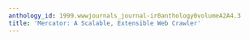 ```yaml
---
anthology_id: 1999.wwwjournals_journal-ir0anthology0volumeA2A4.3
title: 'Mercator: A Scalable, Extensible Web Crawler'
---
```

